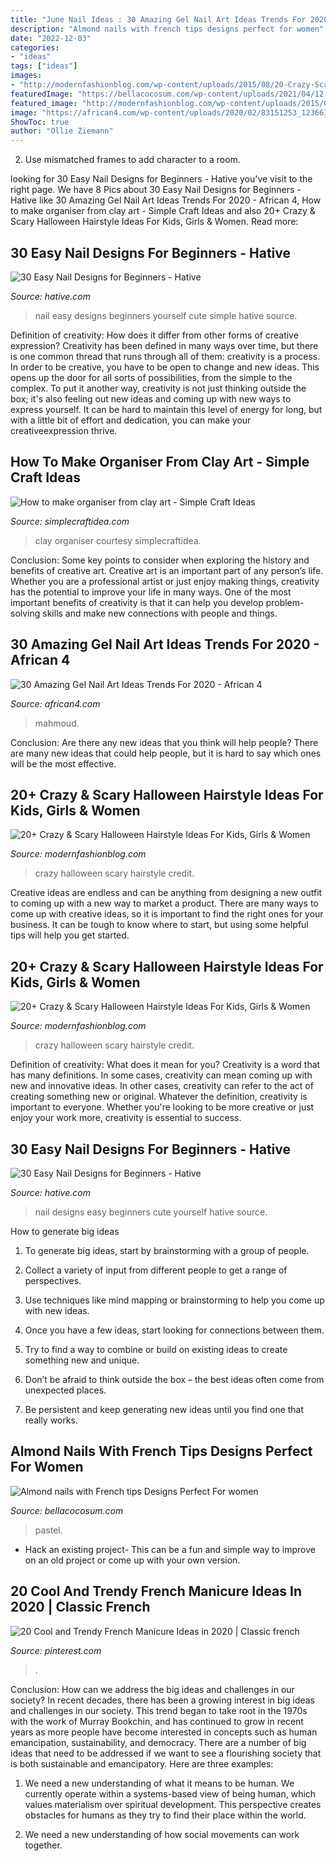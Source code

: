 ```yaml
---
title: "June Nail Ideas : 30 Amazing Gel Nail Art Ideas Trends For 2020"
description: "Almond nails with french tips designs perfect for women"
date: "2022-12-03"
categories:
- "ideas"
tags: ["ideas"]
images:
- "http://modernfashionblog.com/wp-content/uploads/2015/08/20-Crazy-Scary-Halloween-Hairstyle-Ideas-For-Kids-Girls-Women-2015-9.jpg"
featuredImage: "https://bellacocosum.com/wp-content/uploads/2021/04/12-8.jpg"
featured_image: "http://modernfashionblog.com/wp-content/uploads/2015/08/20-Crazy-Scary-Halloween-Hairstyle-Ideas-For-Kids-Girls-Women-2015-9.jpg"
image: "https://african4.com/wp-content/uploads/2020/02/83151253_123661162304596_6791773490809511530_n.jpg"
ShowToc: true
author: "Ollie Ziemann"
---
```



2. Use mismatched frames to add character to a room.

	

		
looking for 30 Easy Nail Designs for Beginners - Hative you've visit to the right page. We have 8 Pics about 30 Easy Nail Designs for Beginners - Hative like 30 Amazing Gel Nail Art Ideas Trends For 2020 - African 4, How to make organiser from clay art - Simple Craft Ideas and also 20+ Crazy &amp; Scary Halloween Hairstyle Ideas For Kids, Girls &amp; Women. Read more:
		
    
## 30 Easy Nail Designs For Beginners - Hative

<img loading=lazy src="https://hative.com/wp-content/uploads/2014/11/easy-nail-designs/21-easy-nail-designs-for-beginners.jpg" onerror="this.onerror=null;this.src='https://tse3.mm.bing.net/th?id=OIP.bd8KcDoNM72ZYgtLyu0QwQHaHa&amp;pid=15.1';" alt="30 Easy Nail Designs for Beginners - Hative">

_Source: hative.com_

>nail easy designs beginners yourself cute simple hative source. 

	

Definition of creativity: How does it differ from other forms of creative expression?
Creativity has been defined in many ways over time, but there is one common thread that runs through all of them: creativity is a process. In order to be creative, you have to be open to change and new ideas. This opens up the door for all sorts of possibilities, from the simple to the complex.
To put it another way, creativity is not just thinking outside the box; it's also feeling out new ideas and coming up with new ways to express yourself. It can be hard to maintain this level of energy for long, but with a little bit of effort and dedication, you can make your creativeexpression thrive.

    
## How To Make Organiser From Clay Art - Simple Craft Ideas

<img loading=lazy src="http://www.simplecraftidea.com/wp-content/uploads/2017/08/5-10.jpg" onerror="this.onerror=null;this.src='https://tse2.mm.bing.net/th?id=OIP.XO4GgLsro08SrK86Xi3QHwHaJ4&amp;pid=15.1';" alt="How to make organiser from clay art - Simple Craft Ideas">

_Source: simplecraftidea.com_

>clay organiser courtesy simplecraftidea. 

	

Conclusion: Some key points to consider when exploring the history and benefits of creative art.
Creative art is an important part of any person’s life. Whether you are a professional artist or just enjoy making things, creativity has the potential to improve your life in many ways. One of the most important benefits of creativity is that it can help you develop problem-solving skills and make new connections with people and things.

    
## 30 Amazing Gel Nail Art Ideas Trends For 2020 - African 4

<img loading=lazy src="https://african4.com/wp-content/uploads/2020/02/83151253_123661162304596_6791773490809511530_n.jpg" onerror="this.onerror=null;this.src='https://tse3.mm.bing.net/th?id=OIP.-jm09zAGRWPTKuyEGmhBHQHaHa&amp;pid=15.1';" alt="30 Amazing Gel Nail Art Ideas Trends For 2020 - African 4">

_Source: african4.com_

>mahmoud. 

	

Conclusion: Are there any new ideas that you think will help people?
There are many new ideas that could help people, but it is hard to say which ones will be the most effective.

    
## 20+ Crazy &amp; Scary Halloween Hairstyle Ideas For Kids, Girls &amp; Women

<img loading=lazy src="http://modernfashionblog.com/wp-content/uploads/2015/08/20-Crazy-Scary-Halloween-Hairstyle-Ideas-For-Kids-Girls-Women-2015-9.jpg" onerror="this.onerror=null;this.src='https://tse1.mm.bing.net/th?id=OIP.0sleFxbmEZR38QnX-EOU2wHaLE&amp;pid=15.1';" alt="20+ Crazy &amp; Scary Halloween Hairstyle Ideas For Kids, Girls &amp; Women">

_Source: modernfashionblog.com_

>crazy halloween scary hairstyle credit. 

	

Creative ideas are endless and can be anything from designing a new outfit to coming up with a new way to market a product. There are many ways to come up with creative ideas, so it is important to find the right ones for your business. It can be tough to know where to start, but using some helpful tips will help you get started.

    
## 20+ Crazy &amp; Scary Halloween Hairstyle Ideas For Kids, Girls &amp; Women

<img loading=lazy src="http://modernfashionblog.com/wp-content/uploads/2015/08/20-Crazy-Scary-Halloween-Hairstyle-Ideas-For-Kids-Girls-Women-2015-18.jpg" onerror="this.onerror=null;this.src='https://tse4.mm.bing.net/th?id=OIP.jPZ2CTRcVWuFOC1rKvV1qQHaIl&amp;pid=15.1';" alt="20+ Crazy &amp; Scary Halloween Hairstyle Ideas For Kids, Girls &amp; Women">

_Source: modernfashionblog.com_

>crazy halloween scary hairstyle credit. 

	

Definition of creativity: What does it mean for you?
Creativity is a word that has many definitions. In some cases, creativity can mean coming up with new and innovative ideas. In other cases, creativity can refer to the act of creating something new or original. Whatever the definition, creativity is important to everyone. Whether you're looking to be more creative or just enjoy your work more, creativity is essential to success.

    
## 30 Easy Nail Designs For Beginners - Hative

<img loading=lazy src="https://hative.com/wp-content/uploads/2014/11/easy-nail-designs/24-easy-nail-designs-for-beginners.jpg" onerror="this.onerror=null;this.src='https://tse2.mm.bing.net/th?id=OIP.f80KMAv56_Suv-nrGDerTQHaIh&amp;pid=15.1';" alt="30 Easy Nail Designs for Beginners - Hative">

_Source: hative.com_

>nail designs easy beginners cute yourself hative source. 

	

How to generate big ideas
1. To generate big ideas, start by brainstorming with a group of people.
2. Collect a variety of input from different people to get a range of perspectives.

3. Use techniques like mind mapping or brainstorming to help you come up with new ideas.

4. Once you have a few ideas, start looking for connections between them.
5. Try to find a way to combine or build on existing ideas to create something new and unique.
6. Don’t be afraid to think outside the box – the best ideas often come from unexpected places.
7. Be persistent and keep generating new ideas until you find one that really works.

    
## Almond Nails With French Tips Designs Perfect For Women

<img loading=lazy src="https://bellacocosum.com/wp-content/uploads/2021/04/12-8.jpg" onerror="this.onerror=null;this.src='https://tse4.mm.bing.net/th?id=OIP.GP7_lrpc82pjPMUHN-KSkgHaLH&amp;pid=15.1';" alt="Almond nails with French tips Designs Perfect For women">

_Source: bellacocosum.com_

>pastel. 

	

- Hack an existing project- This can be a fun and simple way to improve on an old project or come up with your own version.

    
## 20 Cool And Trendy French Manicure Ideas In 2020 | Classic French

<img loading=lazy src="https://i.pinimg.com/736x/36/f9/35/36f935d0c829a4679d16dcbf280e33c6.jpg" onerror="this.onerror=null;this.src='https://tse1.mm.bing.net/th?id=OIP.5sfZK3qTgdXGlieI_xRxjwHaLH&amp;pid=15.1';" alt="20 Cool and Trendy French Manicure Ideas in 2020 | Classic french">

_Source: pinterest.com_

>. 

	

Conclusion: How can we address the big ideas and challenges in our society?
In recent decades, there has been a growing interest in big ideas and challenges in our society. This trend began to take root in the 1970s with the work of Murray Bookchin, and has continued to grow in recent years as more people have become interested in concepts such as human emancipation, sustainability, and democracy.
There are a number of big ideas that need to be addressed if we want to see a flourishing society that is both sustainable and emancipatory. Here are three examples:

1) We need a new understanding of what it means to be human. We currently operate within a systems-based view of being human, which values materialism over spiritual development. This perspective creates obstacles for humans as they try to find their place within the world.

2) We need a new understanding of how social movements can work together.


